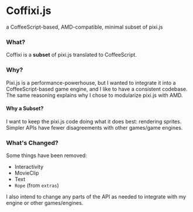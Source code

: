 # Coffixi.js
a CoffeeScript-based, AMD-compatible, minimal subset of pixi.js

### What?
Coffixi is a **subset** of pixi.js translated to CoffeeScript.

### Why?
Pixi.js is a performance-powerhouse, but I wanted to integrate it into a 
CoffeeScript-based game engine, and I like to have a consistent codebase.
The same reasoning explains why I chose to modularize pixi.js with AMD.

#### Why a Subset?
I want to keep the pixi.js code doing what it does best: rendering sprites.
Simpler APIs have fewer disagreements with other games/game engines.

### What's Changed?
Some things have been removed:
* Interactivity
* MovieClip
* Text
* `Rope` (from `extras`)

I also intend to change any parts of the API as needed to integrate with my
engine or other games/engines.

